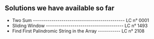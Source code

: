 ##  Solutions we have available so far

- Two Sum --------------------------------------------- LC n° 0001
- Sliding Window -------------------------------------- LC n° 1493 
- Find First Palindromic String in the Array ----------- LC n° 2108
